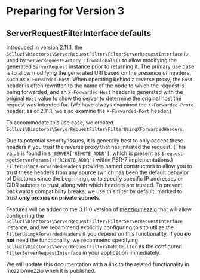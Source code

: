# Preparing for Version 3

## ServerRequestFilterInterface defaults

Introduced in version 2.11.1, the `Solluzi\Diactoros\ServerRequestFilter\FilterServerRequestInterface` is used by `ServerRequestFactory::fromGlobals()` to allow modifying the generated `ServerRequest` instance prior to returning it.
The primary use case is to allow modifying the generated URI based on the presence of headers such as `X-Forwarded-Host`.
When operating behind a reverse proxy, the `Host` header is often rewritten to the name of the node to which the request is being forwarded, and an `X-Forwarded-Host` header is generated with the original `Host` value to allow the server to determine the original host the request was intended for.
(We have always examined the `X-Forwarded-Proto` header; as of 2.11.1, we also examine the `X-Forwarded-Port` header.)

To accommodate this use case, we created `Solluzi\Diactoros\ServerRequestFilter\FilterUsingXForwardedHeaders`.

Due to potential security issues, it is generally best to only accept these headers if you trust the reverse proxy that has initiated the request.
(This value is found in `$_SERVER['REMOTE_ADDR']`, which is present as `$request->getServerParams()['REMOTE_ADDR']` within PSR-7 implementations.)
`FilterUsingXForwardedHeaders` provides named constructors to allow you to trust these headers from any source (which has been the default behavior of Diactoros since the beginning), or to specify specific IP addresses or CIDR subnets to trust, along with which headers are trusted.
To prevent backwards compatibility breaks, we use this filter by default, marked to trust **only proxies on private subnets**.

Features will be added to the 3.11.0 version of [mezzio/mezzio](https://github.com/mezzio/mezzio) that will allow configuring the `Solluzi\Diactoros\ServerRequestFilter\FilterServerRequestInterface` instance, and we recommend explicitly configuring this to utilize the `FilterUsingXForwardedHeaders` if you depend on this functionality.
If you **do not** need the functionality, we recommend specifying `Solluzi\Diactoros\ServerRequestFilter\DoNotFilter` as the configured `FilterServerRequestInterface` in your application immediately.

We will update this documentation with a link to the related functionality in mezzio/mezzio when it is published.
